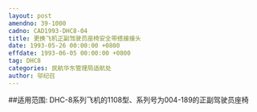 ```yaml
---
layout: post
amendno: 39-1000
cadno: CAD1993-DHC8-04
title: 更换飞机正副驾驶员座椅安全带搭接接头
date: 1993-05-26 00:00:00 +0800
effdate: 1993-06-05 00:00:00 +0800
tag: DHC8
categories: 民航华东管理局适航处
author: 邬纪召
---
```


##适用范围:
DHC-8系列飞机的1108型、系列号为004-189的正副驾驶员座椅

